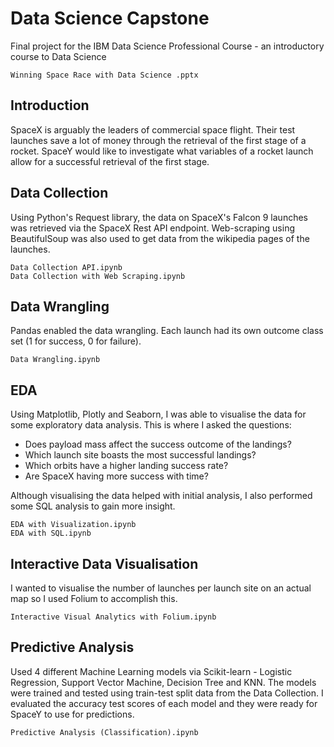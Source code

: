 # Data Science Capstone
Final project for the IBM Data Science Professional Course - an introductory course to Data Science

```
Winning Space Race with Data Science .pptx
```

## Introduction

SpaceX is arguably the leaders of commercial space flight.
Their test launches save a lot of money through the retrieval of the first stage of a rocket.
SpaceY would like to investigate what variables of a rocket launch allow for a successful retrieval of the first stage.

## Data Collection

Using Python's Request library, the data on SpaceX's Falcon 9 launches was retrieved via the SpaceX Rest API endpoint.
Web-scraping using BeautifulSoup was also used to get data from the wikipedia pages of the launches.
```
Data Collection API.ipynb
Data Collection with Web Scraping.ipynb
```

## Data Wrangling

Pandas enabled the data wrangling. Each launch had its own outcome class set (1 for success, 0 for failure).
```
Data Wrangling.ipynb
```

## EDA

Using Matplotlib, Plotly and Seaborn, I was able to visualise the data for some exploratory data analysis.
This is where I asked the questions:
- Does payload mass affect the success outcome of the landings?
- Which launch site boasts the most successful landings?
- Which orbits have a higher landing success rate?
- Are SpaceX having more success with time?

Although visualising the data helped with initial analysis, I also performed some SQL analysis to gain more insight.
```
EDA with Visualization.ipynb
EDA with SQL.ipynb
```

## Interactive Data Visualisation

I wanted to visualise the number of launches per launch site on an actual map so I used Folium to accomplish this.
```
Interactive Visual Analytics with Folium.ipynb
```

## Predictive Analysis

Used 4 different Machine Learning models via Scikit-learn - Logistic Regression, Support Vector Machine, Decision Tree and KNN.
The models were trained and tested using train-test split data from the Data Collection.
I evaluated the accuracy test scores of each model and they were ready for SpaceY to use for predictions.
```
Predictive Analysis (Classification).ipynb
```